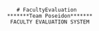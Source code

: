                            # FacultyEvaluation
                        *******Team Poseidon*******
                         FACULTY EVALUATION SYSTEM
